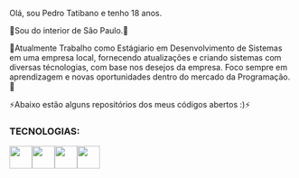 Olá, sou Pedro Tatibano e tenho 18 anos. </br>


🔭Sou do interior de São Paulo.🔭</br>

🌱Atualmente Trabalho como Estágiario em Desenvolvimento de Sistemas em uma empresa local, fornecendo atualizações e criando sistemas com diversas técnologias, com base nos desejos da empresa.
Foco sempre em aprendizagem e novas oportunidades dentro do mercado da Programação.🌱</br>


⚡Abaixo estão alguns repositórios dos meus códigos abertos :)⚡</br>

<h3>TECNOLOGIAS:</h3>


<img src="https://cdn.jsdelivr.net/gh/devicons/devicon/icons/git/git-original-wordmark.svg"  width ="40" height="40" /><img src="https://cdn.jsdelivr.net/gh/devicons/devicon/icons/express/express-original.svg" width ="40" height="40" /><img src="https://cdn.jsdelivr.net/gh/devicons/devicon/icons/css3/css3-original.svg" width ="40" height="40"/><img src="https://cdn.jsdelivr.net/gh/devicons/devicon/icons/docker/docker-original.svg" width ="40" height="40" />


